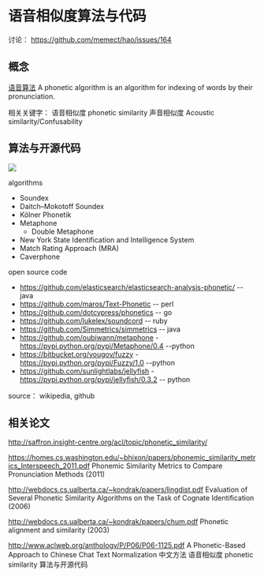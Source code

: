 # 语音相似度算法与代码
讨论： https://github.com/memect/hao/issues/164


## 概念
[语音算法](http://en.wikipedia.org/wiki/Phonetic_algorithm) A phonetic algorithm is an algorithm for indexing of words by their pronunciation.

相关关键字：
  语音相似度 phonetic similarity
  声音相似度 Acoustic similarity/Confusability


## 算法与开源代码

![](https://cloud.githubusercontent.com/assets/8302062/4227773/54b9e7f8-394c-11e4-9c5b-95fe817dee05.png)

algorithms
* Soundex
 * Daitch–Mokotoff Soundex
 * Kölner Phonetik
* Metaphone 
  * Double Metaphone
* New York State Identification and Intelligence System
* Match Rating Approach (MRA)
* Caverphone

open source code
* https://github.com/elasticsearch/elasticsearch-analysis-phonetic/ -- java
* https://github.com/maros/Text-Phonetic -- perl
* https://github.com/dotcypress/phonetics -- go
* https://github.com/lukelex/soundcord -- ruby
* https://github.com/Simmetrics/simmetrics -- java
* https://github.com/oubiwann/metaphone - https://pypi.python.org/pypi/Metaphone/0.4 --python
* https://bitbucket.org/yougov/fuzzy - https://pypi.python.org/pypi/Fuzzy/1.0 --python
* https://github.com/sunlightlabs/jellyfish - https://pypi.python.org/pypi/jellyfish/0.3.2 -- python

source： wikipedia, github

## 相关论文

http://saffron.insight-centre.org/acl/topic/phonetic_similarity/

https://homes.cs.washington.edu/~bhixon/papers/phonemic_similarity_metrics_Interspeech_2011.pdf Phonemic Similarity Metrics to Compare Pronunciation Methods (2011)

http://webdocs.cs.ualberta.ca/~kondrak/papers/lingdist.pdf Evaluation of Several Phonetic Similarity Algorithms on the Task of Cognate Identification (2006)

http://webdocs.cs.ualberta.ca/~kondrak/papers/chum.pdf Phonetic alignment and similarity (2003)

http://www.aclweb.org/anthology/P/P06/P06-1125.pdf A Phonetic-Based Approach to Chinese Chat Text Normalization 中文方法
语音相似度 phonetic similarity 算法与开源代码

